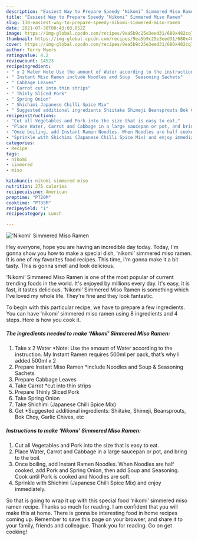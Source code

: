 ```yaml
---
description: "Easiest Way to Prepare Speedy ‘Nikomi’ Simmered Miso Ramen"
title: "Easiest Way to Prepare Speedy ‘Nikomi’ Simmered Miso Ramen"
slug: 130-easiest-way-to-prepare-speedy-nikomi-simmered-miso-ramen
date: 2021-07-30T00:43:03.052Z
image: https://img-global.cpcdn.com/recipes/9ea5b9c25e3eed31/680x482cq70/nikomi-simmered-miso-ramen-recipe-main-photo.jpg
thumbnail: https://img-global.cpcdn.com/recipes/9ea5b9c25e3eed31/680x482cq70/nikomi-simmered-miso-ramen-recipe-main-photo.jpg
cover: https://img-global.cpcdn.com/recipes/9ea5b9c25e3eed31/680x482cq70/nikomi-simmered-miso-ramen-recipe-main-photo.jpg
author: Terry Myers
ratingvalue: 4.2
reviewcount: 14523
recipeingredient:
- " x 2 Water Note Use the amount of Water according to the instruction My Instant Ramen requires 500ml per pack thats why I added 500ml x 2"
- " Instant Miso Ramen include Noodles and Soup  Seasoning Sachets"
- " Cabbage Leaves"
- " Carrot cut into thin strips"
- " Thinly Sliced Pork"
- " Spring Onion"
- " Shichimi Japanese Chilli Spice Mix"
- " Suggested additional ingredients Shiitake Shimeji Beansprouts Bok Choy Garlic Chives etc"
recipeinstructions:
- "Cut all Vegetables and Pork into the size that is easy to eat."
- "Place Water, Carrot and Cabbage in a large saucepan or pot, and bring to the boil."
- "Once boiling, add Instant Ramen Noodles. When Noodles are half cooked, add Pork and Spring Onion, then add Soup and Seasoning. Cook until Pork is cooked and Noodles are soft."
- "Sprinkle with Shichimi (Japanese Chilli Spice Mix) and enjoy immediately."
categories:
- Recipe
tags:
- nikomi
- simmered
- miso

katakunci: nikomi simmered miso 
nutrition: 275 calories
recipecuisine: American
preptime: "PT20M"
cooktime: "PT35M"
recipeyield: "1"
recipecategory: Lunch

---
```



![‘Nikomi’ Simmered Miso Ramen](https://img-global.cpcdn.com/recipes/9ea5b9c25e3eed31/680x482cq70/nikomi-simmered-miso-ramen-recipe-main-photo.jpg)

Hey everyone, hope you are having an incredible day today. Today, I'm gonna show you how to make a special dish, ‘nikomi’ simmered miso ramen. It is one of my favorites food recipes. This time, I'm gonna make it a bit tasty. This is gonna smell and look delicious.

‘Nikomi’ Simmered Miso Ramen is one of the most popular of current trending foods in the world. It's enjoyed by millions every day. It's easy, it is fast, it tastes delicious. ‘Nikomi’ Simmered Miso Ramen is something which I've loved my whole life. They're fine and they look fantastic.




To begin with this particular recipe, we have to prepare a few ingredients. You can have ‘nikomi’ simmered miso ramen using 8 ingredients and 4 steps. Here is how you cook it.

<!--inarticleads1-->

##### The ingredients needed to make ‘Nikomi’ Simmered Miso Ramen:

1. Take  x 2 Water *Note: Use the amount of Water according to the instruction. My Instant Ramen requires 500ml per pack, that’s why I added 500ml x 2
1. Prepare  Instant Miso Ramen *include Noodles and Soup &amp; Seasoning Sachets
1. Prepare  Cabbage Leaves
1. Take  Carrot *cut into thin strips
1. Prepare  Thinly Sliced Pork
1. Take  Spring Onion
1. Take  Shichimi (Japanese Chilli Spice Mix)
1. Get  *Suggested additional ingredients: Shiitake, Shimeji, Beansprouts, Bok Choy, Garlic Chives, etc




<!--inarticleads2-->

##### Instructions to make ‘Nikomi’ Simmered Miso Ramen:

1. Cut all Vegetables and Pork into the size that is easy to eat.
1. Place Water, Carrot and Cabbage in a large saucepan or pot, and bring to the boil.
1. Once boiling, add Instant Ramen Noodles. When Noodles are half cooked, add Pork and Spring Onion, then add Soup and Seasoning. Cook until Pork is cooked and Noodles are soft.
1. Sprinkle with Shichimi (Japanese Chilli Spice Mix) and enjoy immediately.




So that is going to wrap it up with this special food ‘nikomi’ simmered miso ramen recipe. Thanks so much for reading. I am confident that you will make this at home. There is gonna be interesting food in home recipes coming up. Remember to save this page on your browser, and share it to your family, friends and colleague. Thank you for reading. Go on get cooking!

